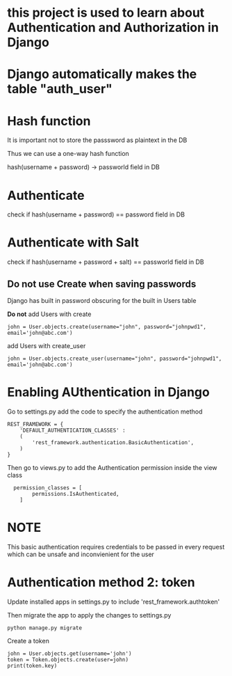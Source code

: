 # this project is used to learn about Authentication and Authorization in Django 



# Django automatically makes the table "auth_user"


# Hash function
It is important not to store the passsword as plaintext in the DB

Thus we can use a one-way hash function

hash(username + password) -> passworld field in DB
# Authenticate
check if hash(username + password) == password field in DB
# Authenticate with Salt
check if hash(username + password + salt) == passworld field in DB

## **Do not** use Create when saving passwords
Django has built in password obscuring for the built in Users table

**Do not** add Users with create
```
john = User.objects.create(username="john", password="johnpwd1", email='john@abc.com')
```
add Users with create_user
```
john = User.objects.create_user(username="john", password="johnpwd1", email='john@abc.com')
```

# Enabling AUthentication in Django
Go to settings.py 
add the code to specify the authentication method
```
REST_FRAMEWORK = {
    'DEFAULT_AUTHENTICATION_CLASSES' :
    (
        'rest_framework.authentication.BasicAuthentication',
    )
}
```
Then go to views.py to add the Authentication permission inside the view class
```
  permission_classes = [
        permissions.IsAuthenticated,
    ]
```

# NOTE
This basic authentication requires credentials to be passed in every request which can be unsafe and inconvienient for the user


# Authentication method 2: token
Update installed apps in settings.py to include 'rest_framework.authtoken'

Then migrate the app to apply the changes to settings.py
```
python manage.py migrate
```

Create a token
```
john = User.objects.get(username='john')
token = Token.objects.create(user=john)
print(token.key)
```